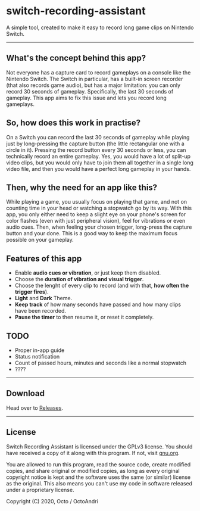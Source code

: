 # switch-recording-assistant

A simple tool, created to make it easy to record long game clips on Nintendo Switch.

---

## What's the concept behind this app?
Not everyone has a capture card to record gameplays on a console like the Nintendo Switch. The Switch in particular, has a built-in screen recorder (that also records game audio), but has a major limitation: you can only record 30 seconds of gameplay. Specifically, the last 30 seconds of gameplay. This app aims to fix this issue and lets you record long gameplays.

## So, how does this work in practise?
On a Switch you can record the last 30 seconds of gameplay while playing just by long-pressing the capture button (the little rectangular one with a circle in it). Pressing the record button every 30 seconds or less, you can technically record an entire gameplay. Yes, you would have a lot of split-up video clips, but you would only have to join them all together in a single long video file, and then you would have a perfect long gameplay in your hands.

## Then, why the need for an app like this?
While playing a game, you usually focus on playing that game, and not on counting time in your head or watching a stopwatch go by its way. With this app, you only either need to keep a slight eye on your phone's screen for color flashes (even with just peripheral vision), feel for vibrations or even audio cues. Then, when feeling your chosen trigger, long-press the capture button and your done. This is a good way to keep the maximum focus possible on your gameplay.

## Features of this app
* Enable **audio cues or vibration**, or just keep them disabled.
* Choose the **duration of vibration and visual trigger**.
* Choose the lenght of every clip to record (and with that, **how often the trigger fires**).
* **Light** and **Dark** Theme.
* **Keep track** of how many seconds have passed and how many clips have been recorded.
* **Pause the timer** to then resume it, or reset it completely.

## TODO
* Proper in-app guide
* Status notification
* Count of passed hours, minutes and seconds like a normal stopwatch
* ????

---

## Download
Head over to [Releases](https://github.com/andrigamerita/switch-recording-assistant/releases).

---

## License
Switch Recording Assistant is licensed under the GPLv3 license. You should have received a copy of it along with this program. If not, visit [gnu.org](https://www.gnu.org/licenses/gpl-3.0.en.html).

You are allowed to run this program, read the source code, create modified copies, and share original or modified copies, as long as every original copyright notice is kept and the software uses the same (or similar) license as the original. This also means you can't use my code in software released under a proprietary license.

Copyright (C) 2020, Octo / OctoAndri